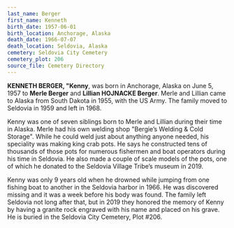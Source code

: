 ```yaml
---
last_name: Berger
first_name: Kenneth
birth_date: 1957-06-01
birth_location: Anchorage, Alaska
death_date: 1966-07-07
death_location: Seldovia, Alaska
cemetery: Seldovia City Cemetery
cemetery_plot: 206
source_file: Cemetery Directory
---
```


**KENNETH BERGER, "Kenny**, was born in Anchorage, Alaska on June 5,
1957 to **Merle Berger** and **Lillian HOJNACKE Berger**. Merle and Lillian came to
Alaska from South Dakota in 1955, with the US Army. The family moved to
Seldovia in 1959 and left in 1968.

Kenny was one of seven siblings born to Merle and Lillian during their
time in Alaska. Merle had his own welding shop "Bergie’s Welding & Cold
Storage". While he could weld just about anything anyone needed, his
speciality was making king crab pots. He says he constructed tens of
thousands of those pots for numerous fishermen and boat operators during
his time in Seldovia. He also made a couple of scale models of the pots,
one of which he donated to the Seldovia Village Tribe’s museum in 2019.

Kenny was only 9 years old when he drowned while jumping from one
fishing boat to another in the Seldovia harbor in 1966. He was
discovered missing and it was a week before his body was found. The
family left Seldovia not long after that, but in 2019 they honored the
memory of Kenny by having a granite rock engraved with his name and
placed on his grave. He is buried in the Seldovia City Cemetery, Plot
\#206.
